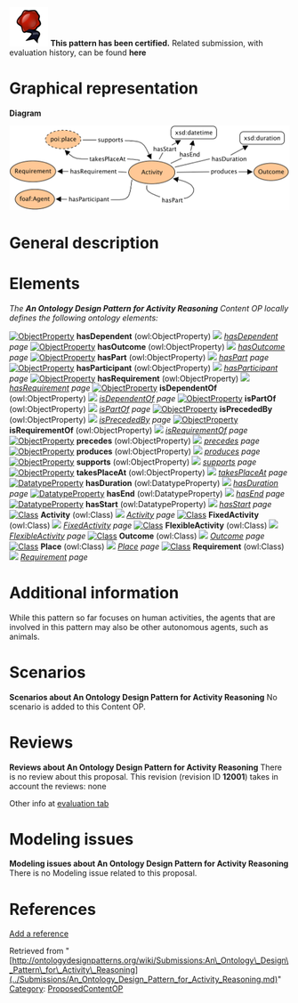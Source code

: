 [![](../images/thumb/b/b5/Certified.png/70px-Certified.png)](../Image/Certified.png.md "Certified.png") __This pattern has been certified.__
Related submission, with evaluation history, can be found __here__





#  Graphical representation


__Diagram__




[![Image:Activity3_small.png](../images/d/d9/Activity3_small.png)](../Image/Activity3_small.png.md "Image:Activity3_small.png")




#  General description


  




#  Elements


_The __An Ontology Design Pattern for Activity Reasoning__ Content OP locally defines the following ontology elements:_



[![ObjectProperty](../../../../../../../../../../../../../images/thumb/c/c3/ObjectProperty.gif/20px-ObjectProperty.gif)](../Image/ObjectProperty.gif.md "ObjectProperty") __hasDependent__ (owl:ObjectProperty) 
 [![](../../../../../../../../../../../../../../../../../../../../../../images/thumb/8/87/ArrowRight.gif/11px-ArrowRight.gif)](../Image/ArrowRight.gif.md "ArrowRight.gif") _[hasDependent](../Submissions/An_Ontology_Design_Pattern_for_Activity_Reasoning/hasDependent.md "Submissions:An Ontology Design Pattern for Activity Reasoning/hasDependent") page_
[![ObjectProperty](../../../../../../../../../../../../../images/thumb/c/c3/ObjectProperty.gif/20px-ObjectProperty.gif)](../Image/ObjectProperty.gif.md "ObjectProperty") __hasOutcome__ (owl:ObjectProperty) 
 [![](../../../../../../../../../../../../../../../../../../../../../../images/thumb/8/87/ArrowRight.gif/11px-ArrowRight.gif)](../Image/ArrowRight.gif.md "ArrowRight.gif") _[hasOutcome](../Submissions/An_Ontology_Design_Pattern_for_Activity_Reasoning/hasOutcome.md "Submissions:An Ontology Design Pattern for Activity Reasoning/hasOutcome") page_
[![ObjectProperty](../../../../../../../../../../../../../images/thumb/c/c3/ObjectProperty.gif/20px-ObjectProperty.gif)](../Image/ObjectProperty.gif.md "ObjectProperty") __hasPart__ (owl:ObjectProperty) 
 [![](../../../../../../../../../../../../../../../../../../../../../../images/thumb/8/87/ArrowRight.gif/11px-ArrowRight.gif)](../Image/ArrowRight.gif.md "ArrowRight.gif") _[hasPart](../Submissions/An_Ontology_Design_Pattern_for_Activity_Reasoning/hasPart.md "Submissions:An Ontology Design Pattern for Activity Reasoning/hasPart") page_
[![ObjectProperty](../../../../../../../../../../../../../images/thumb/c/c3/ObjectProperty.gif/20px-ObjectProperty.gif)](../Image/ObjectProperty.gif.md "ObjectProperty") __hasParticipant__ (owl:ObjectProperty) 
 [![](../../../../../../../../../../../../../../../../../../../../../../images/thumb/8/87/ArrowRight.gif/11px-ArrowRight.gif)](../Image/ArrowRight.gif.md "ArrowRight.gif") _[hasParticipant](../Submissions/An_Ontology_Design_Pattern_for_Activity_Reasoning/hasParticipant.md "Submissions:An Ontology Design Pattern for Activity Reasoning/hasParticipant") page_
[![ObjectProperty](../../../../../../../../../../../../../images/thumb/c/c3/ObjectProperty.gif/20px-ObjectProperty.gif)](../Image/ObjectProperty.gif.md "ObjectProperty") __hasRequirement__ (owl:ObjectProperty) 
 [![](../../../../../../../../../../../../../../../../../../../../../../images/thumb/8/87/ArrowRight.gif/11px-ArrowRight.gif)](../Image/ArrowRight.gif.md "ArrowRight.gif") _[hasRequirement](../Submissions/An_Ontology_Design_Pattern_for_Activity_Reasoning/hasRequirement.md "Submissions:An Ontology Design Pattern for Activity Reasoning/hasRequirement") page_
[![ObjectProperty](../../../../../../../../../../../../../images/thumb/c/c3/ObjectProperty.gif/20px-ObjectProperty.gif)](../Image/ObjectProperty.gif.md "ObjectProperty") __isDependentOf__ (owl:ObjectProperty) 
 [![](../../../../../../../../../../../../../../../../../../../../../../images/thumb/8/87/ArrowRight.gif/11px-ArrowRight.gif)](../Image/ArrowRight.gif.md "ArrowRight.gif") _[isDependentOf](../Submissions/An_Ontology_Design_Pattern_for_Activity_Reasoning/isDependentOf.md "Submissions:An Ontology Design Pattern for Activity Reasoning/isDependentOf") page_
[![ObjectProperty](../../../../../../../../../../../../../images/thumb/c/c3/ObjectProperty.gif/20px-ObjectProperty.gif)](../Image/ObjectProperty.gif.md "ObjectProperty") __isPartOf__ (owl:ObjectProperty) 
 [![](../../../../../../../../../../../../../../../../../../../../../../images/thumb/8/87/ArrowRight.gif/11px-ArrowRight.gif)](../Image/ArrowRight.gif.md "ArrowRight.gif") _[isPartOf](../Submissions/An_Ontology_Design_Pattern_for_Activity_Reasoning/isPartOf.md "Submissions:An Ontology Design Pattern for Activity Reasoning/isPartOf") page_
[![ObjectProperty](../../../../../../../../../../../../../images/thumb/c/c3/ObjectProperty.gif/20px-ObjectProperty.gif)](../Image/ObjectProperty.gif.md "ObjectProperty") __isPrecededBy__ (owl:ObjectProperty) 
 [![](../../../../../../../../../../../../../../../../../../../../../../images/thumb/8/87/ArrowRight.gif/11px-ArrowRight.gif)](../Image/ArrowRight.gif.md "ArrowRight.gif") _[isPrecededBy](../Submissions/An_Ontology_Design_Pattern_for_Activity_Reasoning/isPrecededBy.md "Submissions:An Ontology Design Pattern for Activity Reasoning/isPrecededBy") page_
[![ObjectProperty](../../../../../../../../../../../../../images/thumb/c/c3/ObjectProperty.gif/20px-ObjectProperty.gif)](../Image/ObjectProperty.gif.md "ObjectProperty") __isRequirementOf__ (owl:ObjectProperty) 
 [![](../../../../../../../../../../../../../../../../../../../../../../images/thumb/8/87/ArrowRight.gif/11px-ArrowRight.gif)](../Image/ArrowRight.gif.md "ArrowRight.gif") _[isRequirementOf](../Submissions/An_Ontology_Design_Pattern_for_Activity_Reasoning/isRequirementOf.md "Submissions:An Ontology Design Pattern for Activity Reasoning/isRequirementOf") page_
[![ObjectProperty](../../../../../../../../../../../../../images/thumb/c/c3/ObjectProperty.gif/20px-ObjectProperty.gif)](../Image/ObjectProperty.gif.md "ObjectProperty") __precedes__ (owl:ObjectProperty) 
 [![](../../../../../../../../../../../../../../../../../../../../../../images/thumb/8/87/ArrowRight.gif/11px-ArrowRight.gif)](../Image/ArrowRight.gif.md "ArrowRight.gif") _[precedes](../Submissions/An_Ontology_Design_Pattern_for_Activity_Reasoning/precedes.md "Submissions:An Ontology Design Pattern for Activity Reasoning/precedes") page_
[![ObjectProperty](../../../../../../../../../../../../../images/thumb/c/c3/ObjectProperty.gif/20px-ObjectProperty.gif)](../Image/ObjectProperty.gif.md "ObjectProperty") __produces__ (owl:ObjectProperty) 
 [![](../../../../../../../../../../../../../../../../../../../../../../images/thumb/8/87/ArrowRight.gif/11px-ArrowRight.gif)](../Image/ArrowRight.gif.md "ArrowRight.gif") _[produces](../Submissions/An_Ontology_Design_Pattern_for_Activity_Reasoning/produces.md "Submissions:An Ontology Design Pattern for Activity Reasoning/produces") page_
[![ObjectProperty](../../../../../../../../../../../../../images/thumb/c/c3/ObjectProperty.gif/20px-ObjectProperty.gif)](../Image/ObjectProperty.gif.md "ObjectProperty") __supports__ (owl:ObjectProperty) 
 [![](../../../../../../../../../../../../../../../../../../../../../../images/thumb/8/87/ArrowRight.gif/11px-ArrowRight.gif)](../Image/ArrowRight.gif.md "ArrowRight.gif") _[supports](../Submissions/An_Ontology_Design_Pattern_for_Activity_Reasoning/supports.md "Submissions:An Ontology Design Pattern for Activity Reasoning/supports") page_
[![ObjectProperty](../../../../../../../../../../../../../images/thumb/c/c3/ObjectProperty.gif/20px-ObjectProperty.gif)](../Image/ObjectProperty.gif.md "ObjectProperty") __takesPlaceAt__ (owl:ObjectProperty) 
 [![](../../../../../../../../../../../../../../../../../../../../../../images/thumb/8/87/ArrowRight.gif/11px-ArrowRight.gif)](../Image/ArrowRight.gif.md "ArrowRight.gif") _[takesPlaceAt](../Submissions/An_Ontology_Design_Pattern_for_Activity_Reasoning/takesPlaceAt.md "Submissions:An Ontology Design Pattern for Activity Reasoning/takesPlaceAt") page_
[![DatatypeProperty](../../../images/thumb/a/a5/DatatypeProperty.gif/20px-DatatypeProperty.gif)](../Image/DatatypeProperty.gif.md "DatatypeProperty") __hasDuration__ (owl:DatatypeProperty) 
 [![](../../../../../../../../../../../../../../../../../../../../../../images/thumb/8/87/ArrowRight.gif/11px-ArrowRight.gif)](../Image/ArrowRight.gif.md "ArrowRight.gif") _[hasDuration](../Submissions/An_Ontology_Design_Pattern_for_Activity_Reasoning/hasDuration.md "Submissions:An Ontology Design Pattern for Activity Reasoning/hasDuration") page_
[![DatatypeProperty](../../../images/thumb/a/a5/DatatypeProperty.gif/20px-DatatypeProperty.gif)](../Image/DatatypeProperty.gif.md "DatatypeProperty") __hasEnd__ (owl:DatatypeProperty) 
 [![](../../../../../../../../../../../../../../../../../../../../../../images/thumb/8/87/ArrowRight.gif/11px-ArrowRight.gif)](../Image/ArrowRight.gif.md "ArrowRight.gif") _[hasEnd](../Submissions/An_Ontology_Design_Pattern_for_Activity_Reasoning/hasEnd.md "Submissions:An Ontology Design Pattern for Activity Reasoning/hasEnd") page_
[![DatatypeProperty](../../../images/thumb/a/a5/DatatypeProperty.gif/20px-DatatypeProperty.gif)](../Image/DatatypeProperty.gif.md "DatatypeProperty") __hasStart__ (owl:DatatypeProperty) 
 [![](../../../../../../../../../../../../../../../../../../../../../../images/thumb/8/87/ArrowRight.gif/11px-ArrowRight.gif)](../Image/ArrowRight.gif.md "ArrowRight.gif") _[hasStart](../Submissions/An_Ontology_Design_Pattern_for_Activity_Reasoning/hasStart.md "Submissions:An Ontology Design Pattern for Activity Reasoning/hasStart") page_
[![Class](../../../../../../images/thumb/2/27/Class.gif/20px-Class.gif)](../Image/Class.gif.md "Class") __Activity__ (owl:Class) 
 [![](../../../../../../../../../../../../../../../../../../../../../../images/thumb/8/87/ArrowRight.gif/11px-ArrowRight.gif)](../Image/ArrowRight.gif.md "ArrowRight.gif") _[Activity](../Submissions/An_Ontology_Design_Pattern_for_Activity_Reasoning/Activity.md "Submissions:An Ontology Design Pattern for Activity Reasoning/Activity") page_
[![Class](../../../../../../images/thumb/2/27/Class.gif/20px-Class.gif)](../Image/Class.gif.md "Class") __FixedActivity__ (owl:Class) 
 [![](../../../../../../../../../../../../../../../../../../../../../../images/thumb/8/87/ArrowRight.gif/11px-ArrowRight.gif)](../Image/ArrowRight.gif.md "ArrowRight.gif") _[FixedActivity](../Submissions/An_Ontology_Design_Pattern_for_Activity_Reasoning/FixedActivity.md "Submissions:An Ontology Design Pattern for Activity Reasoning/FixedActivity") page_
[![Class](../../../../../../images/thumb/2/27/Class.gif/20px-Class.gif)](../Image/Class.gif.md "Class") __FlexibleActivity__ (owl:Class) 
 [![](../../../../../../../../../../../../../../../../../../../../../../images/thumb/8/87/ArrowRight.gif/11px-ArrowRight.gif)](../Image/ArrowRight.gif.md "ArrowRight.gif") _[FlexibleActivity](../Submissions/An_Ontology_Design_Pattern_for_Activity_Reasoning/FlexibleActivity.md "Submissions:An Ontology Design Pattern for Activity Reasoning/FlexibleActivity") page_
[![Class](../../../../../../images/thumb/2/27/Class.gif/20px-Class.gif)](../Image/Class.gif.md "Class") __Outcome__ (owl:Class) 
 [![](../../../../../../../../../../../../../../../../../../../../../../images/thumb/8/87/ArrowRight.gif/11px-ArrowRight.gif)](../Image/ArrowRight.gif.md "ArrowRight.gif") _[Outcome](../Submissions/An_Ontology_Design_Pattern_for_Activity_Reasoning/Outcome.md "Submissions:An Ontology Design Pattern for Activity Reasoning/Outcome") page_
[![Class](../../../../../../images/thumb/2/27/Class.gif/20px-Class.gif)](../Image/Class.gif.md "Class") __Place__ (owl:Class) 
 [![](../../../../../../../../../../../../../../../../../../../../../../images/thumb/8/87/ArrowRight.gif/11px-ArrowRight.gif)](../Image/ArrowRight.gif.md "ArrowRight.gif") _[Place](../Submissions/An_Ontology_Design_Pattern_for_Activity_Reasoning/Place.md "Submissions:An Ontology Design Pattern for Activity Reasoning/Place") page_
[![Class](../../../../../../images/thumb/2/27/Class.gif/20px-Class.gif)](../Image/Class.gif.md "Class") __Requirement__ (owl:Class) 
 [![](../../../../../../../../../../../../../../../../../../../../../../images/thumb/8/87/ArrowRight.gif/11px-ArrowRight.gif)](../Image/ArrowRight.gif.md "ArrowRight.gif") _[Requirement](../Submissions/An_Ontology_Design_Pattern_for_Activity_Reasoning/Requirement.md "Submissions:An Ontology Design Pattern for Activity Reasoning/Requirement") page_
#  Additional information


While this pattern so far focuses on human activities, the agents that are involved in this pattern may also be other autonomous agents, such as animals.



#  Scenarios



__Scenarios about An Ontology Design Pattern for Activity Reasoning__
No scenario is added to this Content OP.




#  Reviews



__Reviews about An Ontology Design Pattern for Activity Reasoning__
There is no review about this proposal.
This revision (revision ID __12001__) takes in account the reviews: none


Other info at [evaluation tab](http://ontologydesignpatterns.org/wiki/index.php?title=Submissions:An_Ontology_Design_Pattern_for_Activity_Reasoning&action=evaluation "http://ontologydesignpatterns.org/wiki/index.php?title=Submissions:An_Ontology_Design_Pattern_for_Activity_Reasoning&action=evaluation")




  




#  Modeling issues



__Modeling issues about An Ontology Design Pattern for Activity Reasoning__
There is no Modeling issue related to this proposal.




  




#  References


[Add a reference](index.php@title=Odp%253AAdd_reference&subject=Submissions%253AAn+Ontology+Design+Pattern+for+Activity+Reasoning.html "http://ontologydesignpatterns.org/wiki/index.php?title=Odp:Add_reference&subject=Submissions%3AAn+Ontology+Design+Pattern+for+Activity+Reasoning")


  






Retrieved from "[http://ontologydesignpatterns.org/wiki/Submissions:An\_Ontology\_Design\_Pattern\_for\_Activity\_Reasoning](../Submissions/An_Ontology_Design_Pattern_for_Activity_Reasoning.md)"
 [Category](http://ontologydesignpatterns.org/wiki/Special:Categories "Special:Categories"): [ProposedContentOP](../Category/ProposedContentOP.md "Category:ProposedContentOP")